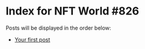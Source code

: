 # Index for NFT World #826
Posts will be displayed in the order below:

- [Your first post](./001-first.md)

